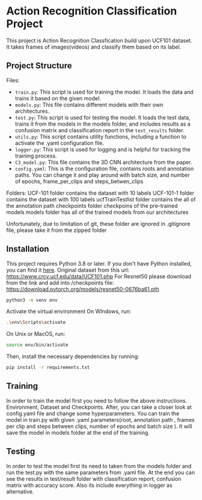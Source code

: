 # Action Recognition Classification Project
 This project is Action Recognition Classfication build upon UCF101 dataset. 
 It takes frames of images(videos) and classify them based on its label.

## Project Structure

Files:
- `train.py`: This script is used for training the model. It loads the data and trains it based on the given model.
- `models.py`: This file contains different models with their own architectures.
- `test.py`: This script is used for testing the model. It loads the test data, trains it from the models in the models folder, and includes results as a confusion matrix and classification report in the `test_results` folder.
- `utils.py`: This script contains utility functions, including a function to activate the .yaml configuration file.
- `logger.py`: This script is used for logging and is helpful for tracking the training process.
- `C3_model.py`: This file contains the 3D CNN architecture from the paper.
- `config.yaml`: This is the configuration file, contains roots and annotation paths. You can change it and play around with batch size, and number of epochs, frame_per_clips and steps_betwen_clips

Folders:
UCF-101 folder contains the dataset with 10 labels
UCF-101-1 folder contains the dataset with 100 labels
ucfTrainTestlist  folder contains the all of the annotation path 
checkpoints folder checkpoins of the pre-trained models
models folder has all of the trained models from our architectures

Unfortunately, due to limitation of git, these folder are ignored in .gitignore file, please take it from the zipped folder


## Installation

This project requires Python 3.8 or later. If you don't have Python installed, you can find it [here](https://www.python.org/downloads/).
Original dataset from this url: https://www.crcv.ucf.edu/data/UCF101.php
For Resnet50 please download from the link and add into /checkpoints file: https://download.pytorch.org/models/resnet50-0676ba61.pth

```bash
python3 -m venv env
```
Activate the virtual environment 
On WIndows, run:
```bash
.\env\Scripts\activate
```
On Unix or MacOS, run:
```bash
source env/bin/activate
```

Then, install the necessary dependencies by running:
```bash
pip install -r requirements.txt
```

## Training

In order to train the model first you need to follow the above instructions. Environment, Dataset and Checkpoints. 
After, you can take a closer look at config.yaml file and change some hyperparameters.
You can train the model in train.py with given .yaml parameters(root, annotation path , frames per clip and steps between clips, number of epochs and batch size ). It will save the model in models folder at the end of the training.

## Testing

In order to test the model first its need to taken from the models folder and run the test.py with the same parameters from .yaml file. At the end you can see the results in test/result folder with classification report, confusion matrix with accuracy score. Also its include everything in logger as alternative.


